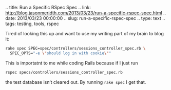 .. title: Run a Specific RSpec Spec
.. link: http://blog.jasonmeridth.com/2013/03/23/run-a-specific-rspec-spec.html
.. date: 2013/03/23 00:00:00
.. slug: run-a-specific-rspec-spec
.. type: text
.. tags: testing, tools, rspec

Tired of looking this up and want to use my writing part of my brain to blog it:

```bash
rake spec SPEC=spec/controllers/sessions_controller_spec.rb \
  SPEC_OPTS="-e \"should log in with cookie\""
```

This is importatnt to me while coding Rails because if I just run

```bash
rspec specs/controllers/sessions_controller_spec.rb
```

the test database isn’t cleared out. By running `rake spec` I get that.  
